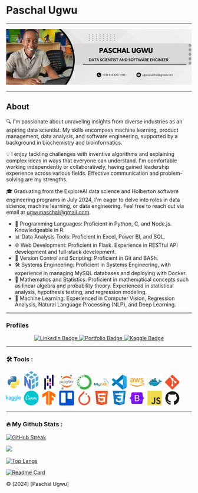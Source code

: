 # Paschal Ugwu

---

![Profile Picture](https://github.com/paschalugwu/paschalugwu/blob/master/Image/Personal/CoverImage.png)

---

## About
🔍 I'm passionate about unraveling insights from diverse industries as an aspiring data scientist. My skills encompass machine learning, product management, data analysis, and software engineering, supported by a background in biochemistry and bioinformatics.

💡 I enjoy tackling challenges with inventive algorithms and explaining complex ideas in ways that everyone can understand. I'm comfortable working independently or collaboratively, having gained leadership experience across various fields. Effective communication and problem-solving are my strengths.

🎓 Graduating from the ExploreAI data science and Holberton software engineering programs in July 2024, I'm eager to delve into roles in data science, machine learning, or data engineering. Feel free to reach out via email at ugwupaschal@gmail.com.

- 📜 Programming Languages: Proficient in Python, C, and Node.js. Knowledgeable in R.
- 📊 Data Analysis Tools: Proficient in Excel, Power BI, and SQL.
- 🌐 Web Development: Proficient in Flask. Experience in RESTful API development and full-stack development.
- 🔧 Version Control and Scripting: Proficient in Git and BASh.
- 🛠️ Systems Engineering: Proficient in Systems Engineering, with experience in managing MySQL databases and deploying with Docker.
- 📐 Mathematics and Statistics: Proficient in mathematical concepts such as linear algebra and probability theory. Experienced in statistical analysis, hypothesis testing, and regression modeling.
- 🤖 Machine Learning: Experienced in Computer Vision, Regression Analysis, Natural Language Processing (NLP), and Deep Learning.

---

### Profiles

<div id="header" align="center">
 
  <div id="badges">
    <a href="https://www.linkedin.com/in/paschal-ugwu-52abb6229/">
      <img src="https://img.shields.io/badge/LinkedIn-blue?style=for-the-badge&logo=linkedin&logoColor=white" alt="LinkedIn Badge"/>
    </a>
    <a href="your-portfolio-URL">
      <img src="https://img.shields.io/badge/Portfolio Website-black?style=for-the-badge&logo=google-chrome&logoColor=white" alt="Portfolio Badge"/>
    </a>
    <a href="https://www.kaggle.com/paschalugwu">
      <img src="https://img.shields.io/badge/Kaggle-green?style=for-the-badge&logo=kaggle&logoColor=white" alt="Kaggle Badge"/>
    </a>
  </div>
</div>

---

### :hammer_and_wrench: Tools :
<div>
  <img src="https://github.com/devicons/devicon/blob/master/icons/python/python-original.svg" title="Python" alt="Python" width="40" height="40"/>&nbsp;
  <img src="https://github.com/devicons/devicon/blob/master/icons/numpy/numpy-original.svg" title="Numpy" alt="Numpy" width="40" height="50"/>&nbsp;
  <img src="https://github.com/devicons/devicon/blob/master/icons/pandas/pandas-original.svg" title="Pandas" alt="Pandas" width="40" height="40"/>&nbsp;
  <img src="https://github.com/devicons/devicon/blob/master/icons/jupyter/jupyter-original-wordmark.svg"  title="Jupyter" alt="Jupyter" width="40" height="40"/>&nbsp;
  <img src="https://github.com/devicons/devicon/blob/master/icons/anaconda/anaconda-original.svg" title="Anaconda" alt="Anaconda" width="40" height="40"/>&nbsp;
  <img src="https://github.com/devicons/devicon/blob/master/icons/mysql/mysql-original-wordmark.svg" title="MySQL"  alt="MySQL" width="40" height="40"/>&nbsp;
   <img src="https://github.com/devicons/devicon/blob/master/icons/vscode/vscode-original.svg" title="Visual Studio Code" **alt="Visual Studio Code" width="40" height="40"/>&nbsp;
  <img src="https://github.com/devicons/devicon/blob/master/icons/amazonwebservices/amazonwebservices-plain-wordmark.svg" title="AWS" alt="AWS" width="40" height="40"/>&nbsp;
  <img src="https://github.com/devicons/devicon/blob/master/icons/docker/docker-original.svg" title="Docker" alt="Docker" width="40" height="40"/>&nbsp;
  <img src="https://github.com/devicons/devicon/blob/master/icons/git/git-original.svg" title="Git" **alt="Git" width="40" height="40"/>&nbsp;
  <img src="https://github.com/devicons/devicon/blob/master/icons/kaggle/kaggle-original-wordmark.svg" title="Kaggle" **alt="Kaggle" width="40" height="40"/>&nbsp;
  <img src="https://github.com/devicons/devicon/blob/master/icons/canva/canva-original.svg" title="Canva" **alt="Canva" width="40" height="40"/>&nbsp;
  <img src="https://github.com/devicons/devicon/blob/master/icons/tensorflow/tensorflow-original.svg" title="TensoreFlow" **alt="TensoreFlow" width="40" height="40"/>&nbsp;
  <img src="https://github.com/devicons/devicon/blob/master/icons/trello/trello-plain.svg" title="Trello" **alt="Trello" width="40" height="40"/>&nbsp;
  <img src="https://github.com/devicons/devicon/blob/master/icons/pytorch/pytorch-original.svg" title="Pytorch" **alt="Pytorch" width="40" height="40"/>&nbsp;
  <img src="https://github.com/devicons/devicon/blob/master/icons/html5/html5-original.svg" title="Html" **alt="Html" width="40" height="40"/>&nbsp;
  <img src="https://github.com/devicons/devicon/blob/master/icons/css3/css3-original.svg" title="CSS" **alt="CSS" width="40" height="40"/>&nbsp;
  <img src="https://github.com/devicons/devicon/blob/master/icons/bootstrap/bootstrap-original.svg" title="Bootstrap" **alt="Bootstrap" width="40" height="40"/>&nbsp;
  <img src="https://github.com/devicons/devicon/blob/master/icons/javascript/javascript-original.svg" title="Javascript" **alt="Javascript" width="40" height="40"/>&nbsp;
  <img src="https://github.com/devicons/devicon/blob/master/icons/github/github-original.svg" title="Github" **alt="Github" width="40" height="40"/>&nbsp;
</div>

---

### :fire: My Github Stats :
[![GitHub Streak](http://github-readme-streak-stats.herokuapp.com?user=paschalugwu&theme=dark&background=000000)](https://git.io/streak-stats)

![](http://github-profile-summary-cards.vercel.app/api/cards/profile-details?username=paschalugwu&theme=dracula) 

[![Top Langs](https://github-readme-stats.vercel.app/api/top-langs/?username=paschalugwu&layout=compact&theme=vision-friendly-dark)](https://github.com/paschalugwu/github-readme-stats)

[![Readme Card](https://github-readme-stats.vercel.app/api/pin/?username=paschalugwu&repo=github-readme-stats)](https://github.com/paschalugwu/github-readme-stats)

© [2024] [Paschal Ugwu]

